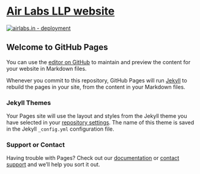 
# [Air Labs LLP website](https://airlabs.one)
[![airlabs.in - deployment](https://github.com/airlabs-in/airlabs.in/actions/workflows/pages/pages-build-deployment/badge.svg)](https://github.com/airlabs-in/airlabs.in/actions/workflows/pages/pages-build-deployment)
## Welcome to GitHub Pages

You can use the [editor on GitHub](https://github.com/airlabsgit/airlabs.one/edit/main/README.md) to maintain and preview the content for your website in Markdown files.

Whenever you commit to this repository, GitHub Pages will run [Jekyll](https://jekyllrb.com/) to rebuild the pages in your site, from the content in your Markdown files.

### Jekyll Themes

Your Pages site will use the layout and styles from the Jekyll theme you have selected in your [repository settings](https://github.com/airlabsgit/airlabs.one/settings). The name of this theme is saved in the Jekyll `_config.yml` configuration file.

### Support or Contact

Having trouble with Pages? Check out our [documentation](https://docs.github.com/categories/github-pages-basics/) or [contact support](https://github.com/contact) and we’ll help you sort it out.
